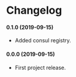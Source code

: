 Changelog
=========

#### 0.1.0 (2019-09-15)

* Added consul registry.

#### 0.0.0 (2019-09-15)

* First project release.

